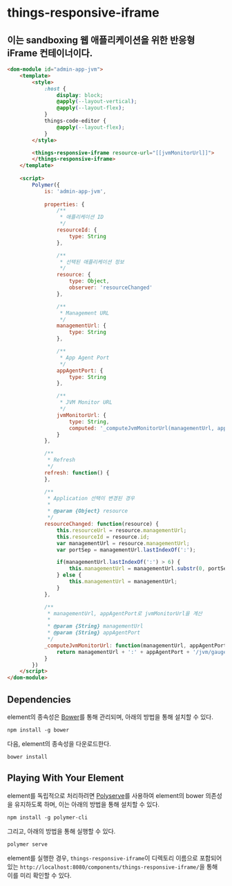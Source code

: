 # things-responsive-iframe

## 이는 sandboxing 웹 애플리케이션을 위한 반응형 iFrame 컨테이너이다.

```html
<dom-module id="admin-app-jvm">
	<template>
		<style>
			:host {
				display: block;
				@apply(--layout-vertical);
				@apply(--layout-flex);
			}
			things-code-editor {
				@apply(--layout-flex);
			}
		</style>

		<things-responsive-iframe resource-url="[[jvmMonitorUrl]]">
		</things-responsive-iframe>
	</template>
 
	<script>
		Polymer({
			is: 'admin-app-jvm',
 
			properties: {
				/**
				 * 애플리케이션 ID
				 */
				resourceId: {
					type: String
				},

				/**
				 * 선택된 애플리케이션 정보 
				 */
				resource: {
					type: Object,
					observer: 'resourceChanged'
				},

				/**
				 * Management URL 
				 */
				managementUrl: {
					type: String
				},

				/**
				 * App Agent Port
				 */
				appAgentPort: {
					type: String
				},

				/**
				 * JVM Monitor URL 
				 */
				jvmMonitorUrl: {
					type: String,
					computed: '_computeJvmMonitorUrl(managementUrl, appAgentPort)'
				}
			},

			/**
			 * Refresh
			 */
			refresh: function() {
			},

			/**
			 * Application 선택이 변경된 경우
			 *
			 * @param {Object} resource
			 */
			resourceChanged: function(resource) {
				this.resourceUrl = resource.managementUrl;
				this.resourceId = resource.id;
				var managementUrl = resource.managementUrl;
				var portSep = managementUrl.lastIndexOf(':');

				if(managementUrl.lastIndexOf(':') > 6) {
					this.managementUrl = managementUrl.substr(0, portSep);
				} else {
					this.managementUrl = managementUrl;
				}
			},

			/**
			 * managementUrl, appAgentPort로 jvmMonitorUrl을 계산 
			 *
			 * @param {String} managementUrl
			 * @param {String} appAgentPort
			 */
			_computeJvmMonitorUrl: function(managementUrl, appAgentPort) {
				return managementUrl + ':' + appAgentPort + '/jvm/gauges';
			}
		})
	</script>
</dom-module>
```


## Dependencies

element의 종속성은 [Bower](http://bower.io/)를 통해 관리되며, 아래의 방법을 통해 설치할 수 있다.

    npm install -g bower

다음, element의 종속성을 다운로드한다.

    bower install


## Playing With Your Element

element를 독립적으로 처리하려면 [Polyserve](https://github.com/PolymerLabs/polyserve)를 사용하여 element의 bower 의존성을 유지하도록 하며, 이는 아래의 방법을 통해 설치할 수 있다.

    npm install -g polymer-cli

그리고, 아래의 방법을 통해 실행할 수 있다.

    polymer serve

element를 실행한 경우, `things-responsive-iframe`이 디렉토리 이름으로 포함되어 있는 `http://localhost:8080/components/things-responsive-iframe/`을 통해 이를 미리 확인할 수 있다. 
